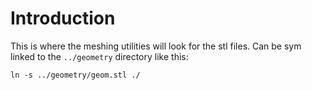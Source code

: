 # Introduction

This is where the meshing utilities will look for the stl files. Can be sym linked to the ```../geometry``` directory like this:

```
ln -s ../geometry/geom.stl ./
```